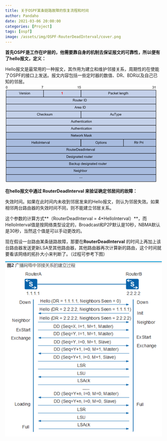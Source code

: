```yaml
---
title: 关于OSPF某条链路故障的恢复流程和时间
author: Pandaho
date: 2021-03-06 20:00:00 
categories: [Project] 
tags: [ospf]
image: /assets/img/OSPF-RouterDeadInterval/cover.png
---
```




**首先OSPF是工作在IP层的，他需要靠自身的机制去保证报文的可靠性，所以便有了hello报文，定义：**

Hello报文是最常用的一种报文，其作用为建立和维护邻接关系，周期性的在使能了OSPF的接口上发送。报文内容包括一些定时器的数值、DR、BDR以及自己已知的邻居。
![图例](/assets/img/OSPF-RouterDeadInterval/1.png)

**在hello报文中通过 RouterDeadInterval 来验证确定邻居间的故障：**

失效时间。如果在此时间内未收到邻居发来的Hello报文，则认为邻居失效。如果相邻两台路由器的失效时间不同，则不能建立邻居关系。

这个参数的计算方式**（RouterDeadInterval = 4*HelloInterval）**，而HelloInterval值是按网络类型设定的，Broadcast和P2P默认是10秒，NBMA默认是30秒，当然这个值是可以手动更改的。

现在假设一台路由某条链路故障，那要在**RouterDeadInterval** 的时间上再加上该台路由器发送更新LSA至其他路由器，其他路由器再次计算新的路由，这个时间就要看该网络的拓扑大小来判断了。（过程可参考下图）

![图例](/assets/img/OSPF-RouterDeadInterval/2.png)
